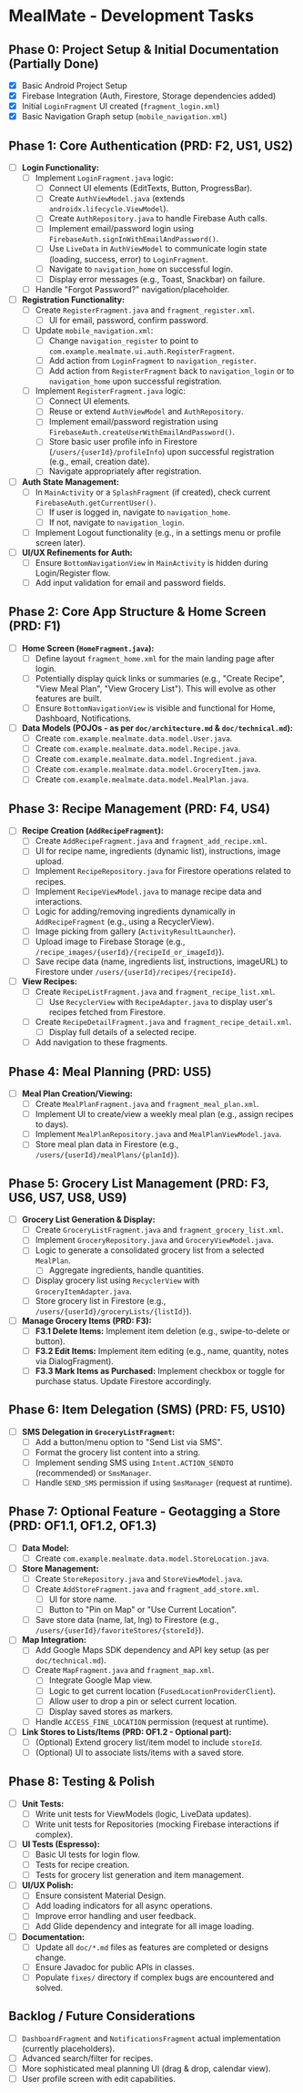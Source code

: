 # MealMate - Development Tasks

## Phase 0: Project Setup & Initial Documentation (Partially Done)

- [x] Basic Android Project Setup
- [x] Firebase Integration (Auth, Firestore, Storage dependencies added)
- [x] Initial `LoginFragment` UI created (`fragment_login.xml`)
- [x] Basic Navigation Graph setup (`mobile_navigation.xml`)

## Phase 1: Core Authentication (PRD: F2, US1, US2)

- [ ] **Login Functionality:**
  - [ ] Implement `LoginFragment.java` logic:
    - [ ] Connect UI elements (EditTexts, Button, ProgressBar).
    - [ ] Create `AuthViewModel.java` (extends `androidx.lifecycle.ViewModel`).
    - [ ] Create `AuthRepository.java` to handle Firebase Auth calls.
    - [ ] Implement email/password login using `FirebaseAuth.signInWithEmailAndPassword()`.
    - [ ] Use `LiveData` in `AuthViewModel` to communicate login state (loading, success, error) to `LoginFragment`.
    - [ ] Navigate to `navigation_home` on successful login.
    - [ ] Display error messages (e.g., Toast, Snackbar) on failure.
  - [ ] Handle "Forgot Password?" navigation/placeholder.
- [ ] **Registration Functionality:**
  - [ ] Create `RegisterFragment.java` and `fragment_register.xml`.
    - [ ] UI for email, password, confirm password.
  - [ ] Update `mobile_navigation.xml`:
    - [ ] Change `navigation_register` to point to `com.example.mealmate.ui.auth.RegisterFragment`.
    - [ ] Add action from `LoginFragment` to `navigation_register`.
    - [ ] Add action from `RegisterFragment` back to `navigation_login` or to `navigation_home` upon successful registration.
  - [ ] Implement `RegisterFragment.java` logic:
    - [ ] Connect UI elements.
    - [ ] Reuse or extend `AuthViewModel` and `AuthRepository`.
    - [ ] Implement email/password registration using `FirebaseAuth.createUserWithEmailAndPassword()`.
    - [ ] Store basic user profile info in Firestore (`/users/{userId}/profileInfo`) upon successful registration (e.g., email, creation date).
    - [ ] Navigate appropriately after registration.
- [ ] **Auth State Management:**
  - [ ] In `MainActivity` or a `SplashFragment` (if created), check current `FirebaseAuth.getCurrentUser()`.
    - [ ] If user is logged in, navigate to `navigation_home`.
    - [ ] If not, navigate to `navigation_login`.
  - [ ] Implement Logout functionality (e.g., in a settings menu or profile screen later).
- [ ] **UI/UX Refinements for Auth:**
  - [ ] Ensure `BottomNavigationView` in `MainActivity` is hidden during Login/Register flow.
  - [ ] Add input validation for email and password fields.

## Phase 2: Core App Structure & Home Screen (PRD: F1)

- [ ] **Home Screen (`HomeFragment.java`):**
  - [ ] Define layout `fragment_home.xml` for the main landing page after login.
  - [ ] Potentially display quick links or summaries (e.g., "Create Recipe", "View Meal Plan", "View Grocery List"). This will evolve as other features are built.
  - [ ] Ensure `BottomNavigationView` is visible and functional for Home, Dashboard, Notifications.
- [ ] **Data Models (POJOs - as per `doc/architecture.md` & `doc/technical.md`):**
  - [ ] Create `com.example.mealmate.data.model.User.java`.
  - [ ] Create `com.example.mealmate.data.model.Recipe.java`.
  - [ ] Create `com.example.mealmate.data.model.Ingredient.java`.
  - [ ] Create `com.example.mealmate.data.model.GroceryItem.java`.
  - [ ] Create `com.example.mealmate.data.model.MealPlan.java`.

## Phase 3: Recipe Management (PRD: F4, US4)

- [ ] **Recipe Creation (`AddRecipeFragment`):**
  - [ ] Create `AddRecipeFragment.java` and `fragment_add_recipe.xml`.
  - [ ] UI for recipe name, ingredients (dynamic list), instructions, image upload.
  - [ ] Implement `RecipeRepository.java` for Firestore operations related to recipes.
  - [ ] Implement `RecipeViewModel.java` to manage recipe data and interactions.
  - [ ] Logic for adding/removing ingredients dynamically in `AddRecipeFragment` (e.g., using a RecyclerView).
  - [ ] Image picking from gallery (`ActivityResultLauncher`).
  - [ ] Upload image to Firebase Storage (e.g., `/recipe_images/{userId}/{recipeId_or_imageId}`).
  - [ ] Save recipe data (name, ingredients list, instructions, imageURL) to Firestore under `/users/{userId}/recipes/{recipeId}`.
- [ ] **View Recipes:**
  - [ ] Create `RecipeListFragment.java` and `fragment_recipe_list.xml`.
    - [ ] Use `RecyclerView` with `RecipeAdapter.java` to display user's recipes fetched from Firestore.
  - [ ] Create `RecipeDetailFragment.java` and `fragment_recipe_detail.xml`.
    - [ ] Display full details of a selected recipe.
  - [ ] Add navigation to these fragments.

## Phase 4: Meal Planning (PRD: US5)

- [ ] **Meal Plan Creation/Viewing:**
  - [ ] Create `MealPlanFragment.java` and `fragment_meal_plan.xml`.
  - [ ] Implement UI to create/view a weekly meal plan (e.g., assign recipes to days).
  - [ ] Implement `MealPlanRepository.java` and `MealPlanViewModel.java`.
  - [ ] Store meal plan data in Firestore (e.g., `/users/{userId}/mealPlans/{planId}`).

## Phase 5: Grocery List Management (PRD: F3, US6, US7, US8, US9)

- [ ] **Grocery List Generation & Display:**
  - [ ] Create `GroceryListFragment.java` and `fragment_grocery_list.xml`.
  - [ ] Implement `GroceryRepository.java` and `GroceryViewModel.java`.
  - [ ] Logic to generate a consolidated grocery list from a selected `MealPlan`.
    - [ ] Aggregate ingredients, handle quantities.
  - [ ] Display grocery list using `RecyclerView` with `GroceryItemAdapter.java`.
  - [ ] Store grocery list in Firestore (e.g., `/users/{userId}/groceryLists/{listId}`).
- [ ] **Manage Grocery Items (PRD: F3):**
  - [ ] **F3.1 Delete Items:** Implement item deletion (e.g., swipe-to-delete or button).
  - [ ] **F3.2 Edit Items:** Implement item editing (e.g., name, quantity, notes via DialogFragment).
  - [ ] **F3.3 Mark Items as Purchased:** Implement checkbox or toggle for purchase status. Update Firestore accordingly.

## Phase 6: Item Delegation (SMS) (PRD: F5, US10)

- [ ] **SMS Delegation in `GroceryListFragment`:**
  - [ ] Add a button/menu option to "Send List via SMS".
  - [ ] Format the grocery list content into a string.
  - [ ] Implement sending SMS using `Intent.ACTION_SENDTO` (recommended) or `SmsManager`.
  - [ ] Handle `SEND_SMS` permission if using `SmsManager` (request at runtime).

## Phase 7: Optional Feature - Geotagging a Store (PRD: OF1.1, OF1.2, OF1.3)

- [ ] **Data Model:**
  - [ ] Create `com.example.mealmate.data.model.StoreLocation.java`.
- [ ] **Store Management:**
  - [ ] Create `StoreRepository.java` and `StoreViewModel.java`.
  - [ ] Create `AddStoreFragment.java` and `fragment_add_store.xml`.
    - [ ] UI for store name.
    - [ ] Button to "Pin on Map" or "Use Current Location".
  - [ ] Save store data (name, lat, lng) to Firestore (e.g., `/users/{userId}/favoriteStores/{storeId}`).
- [ ] **Map Integration:**
  - [ ] Add Google Maps SDK dependency and API key setup (as per `doc/technical.md`).
  - [ ] Create `MapFragment.java` and `fragment_map.xml`.
    - [ ] Integrate Google Map view.
    - [ ] Logic to get current location (`FusedLocationProviderClient`).
    - [ ] Allow user to drop a pin or select current location.
    - [ ] Display saved stores as markers.
  - [ ] Handle `ACCESS_FINE_LOCATION` permission (request at runtime).
- [ ] **Link Stores to Lists/Items (PRD: OF1.2 - Optional part):**
  - [ ] (Optional) Extend grocery list/item model to include `storeId`.
  - [ ] (Optional) UI to associate lists/items with a saved store.

## Phase 8: Testing & Polish

- [ ] **Unit Tests:**
  - [ ] Write unit tests for ViewModels (logic, LiveData updates).
  - [ ] Write unit tests for Repositories (mocking Firebase interactions if complex).
- [ ] **UI Tests (Espresso):**
  - [ ] Basic UI tests for login flow.
  - [ ] Tests for recipe creation.
  - [ ] Tests for grocery list generation and item management.
- [ ] **UI/UX Polish:**
  - [ ] Ensure consistent Material Design.
  - [ ] Add loading indicators for all async operations.
  - [ ] Improve error handling and user feedback.
  - [ ] Add Glide dependency and integrate for all image loading.
- [ ] **Documentation:**
  - [ ] Update all `doc/*.md` files as features are completed or designs change.
  - [ ] Ensure Javadoc for public APIs in classes.
  - [ ] Populate `fixes/` directory if complex bugs are encountered and solved.

## Backlog / Future Considerations

- [ ] `DashboardFragment` and `NotificationsFragment` actual implementation (currently placeholders).
- [ ] Advanced search/filter for recipes.
- [ ] More sophisticated meal planning UI (drag & drop, calendar view).
- [ ] User profile screen with edit capabilities.
